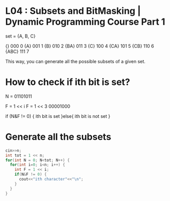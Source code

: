 # L04 : Subsets and BitMasking | Dynamic Programming Course Part 1
set = {A, B, C}

{}    000  0
{A}   001  1
{B}   010  2
{BA}  011  3
{C}   100  4
{CA}  101  5
{CB}  110  6
{ABC} 111  7 

This way, you can generate all the possible subsets of a given set.

# How to check if ith bit is set?

N = 01101011

F = 1 << i
F = 1 << 3
    00001000

if (N&F != 0) {
  ith bit is set
}else{
  ith bit is not set
}

# Generate all the subsets
```cpp
cin>>n;
int tot = 1 << n; 
for(int N = 0; N<tot; N++) {
  for(int i=0; i<n; i++) {
    int F = 1 << i;
    if(N&F != 0) {
      cout<<"ith character"<<"\n";
    } 
  }
}
```